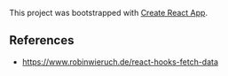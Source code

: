 This project was bootstrapped with [Create React App](https://github.com/facebook/create-react-app).

## References
* https://www.robinwieruch.de/react-hooks-fetch-data
